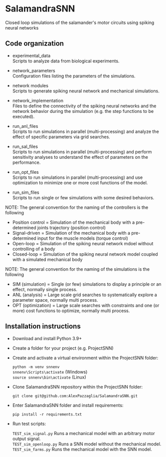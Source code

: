 # SalamandraSNN

Closed loop simulations of the salamander's motor circuits using spiking neural networks

## Code organization

- experimental_data <br />
Scripts to analyze data from biological experiments.

- network_parameters <br />
Configuration files listing the parameters of the simulations.

- network modules <br />
Scripts to generate spiking neural network and mechanical simulations.

- network_implementation <br />
Files to define the connectivity of the spiking neural networks and
the network behavior during the simulation (e.g. the step functions to be executed).

- run_anl_files <br />
Scripts to run simulations in parallel (multi-processing) and analyze the effect of specific parameters via grid searches.

- run_sal_files <br />
Scripts to run simulations in parallel (multi-processing) and perform sensitivity analyses to understand the effect of parameters on the performance.

- run_opt_files <br />
Scripts to run simulations in parallel (multi-processing) and use optimization to minimize one or more cost functions of the model.

- run_sim_files <br />
Scripts to run single or few simulations with some desired behaviors.


NOTE: The general convention for the naming of the controllers is the following
- Position control = Simulation of the mechanical body with a pre-determined joints trajectory (position control)
- Signal-driven = Simulation of the mechanical body with a pre-determined input for the muscle models (torque control)
- Open-loop = Simulation of the spiking neural network mdoel without controlling of a body
- Closed-loop = Simulation of the spiking neural network model coupled with a simulated mechanical body

NOTE: The general convention for the naming of the simulations is the following
- SIM (simulation) = Single (or few) simulations to display a principle or an effect, normally single process.
- ANL (analysis) = Large scale grid searches to systematically explore a parameter space, normally multi process.
- OPT (optimization) = Large scale searches with constraints and one (or more) cost functions to optimize, normally multi process.


## Installation instructions

- Download and install Python 3.9+

- Create a folder for your project (e.g. ProjectSNN)

- Create and activate a virtual environment within the ProjectSNN folder:

    `python -m venv snnenv` \
    `snnenv\Scripts\activate` (Windows) \
    `source snnenv\bin\activate` (Linux)

- Clone SalamandraSNN repository within the ProjectSNN folder:

   `git clone git@github.com:AlexPazzaglia/SalamandraSNN.git`

- Enter SalamandraSNN folder and install requirements:

   `pip install -r requirements.txt`

- Run test scripts:

  `TEST_sim_signal.py`	 Runs a mechanical model with an arbitrary motor output signal. \
  `TEST_sim_openloop.py`   Runs a SNN model without the mechanical model. \
  `TEST_sim_farms.py`      Runs the mechanical model with the SNN model.

